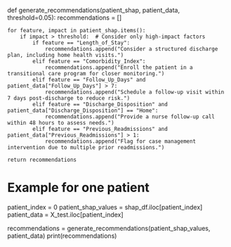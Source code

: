 def generate_recommendations(patient_shap, patient_data, threshold=0.05):
    recommendations = []
    
    for feature, impact in patient_shap.items():
        if impact > threshold:  # Consider only high-impact factors
            if feature == "Length_of_Stay":
                recommendations.append("Consider a structured discharge plan, including home health visits.")
            elif feature == "Comorbidity_Index":
                recommendations.append("Enroll the patient in a transitional care program for closer monitoring.")
            elif feature == "Follow_Up_Days" and patient_data["Follow_Up_Days"] > 7:
                recommendations.append("Schedule a follow-up visit within 7 days post-discharge to reduce risk.")
            elif feature == "Discharge_Disposition" and patient_data["Discharge_Disposition"] == "Home":
                recommendations.append("Provide a nurse follow-up call within 48 hours to assess needs.")
            elif feature == "Previous_Readmissions" and patient_data["Previous_Readmissions"] > 1:
                recommendations.append("Flag for case management intervention due to multiple prior readmissions.")

    return recommendations

# Example for one patient
patient_index = 0
patient_shap_values = shap_df.iloc[patient_index]
patient_data = X_test.iloc[patient_index]

recommendations = generate_recommendations(patient_shap_values, patient_data)
print(recommendations)
